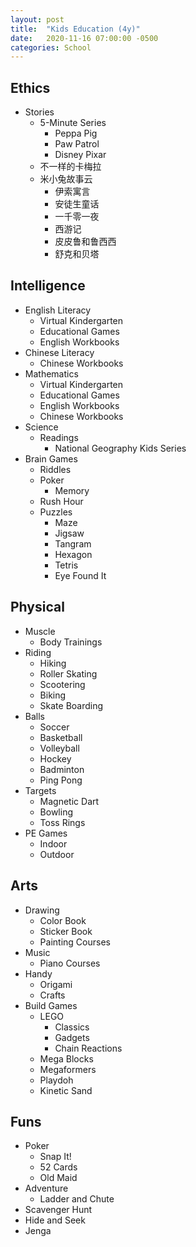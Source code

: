 ```yaml
---
layout: post
title:  "Kids Education (4y)"
date:   2020-11-16 07:00:00 -0500
categories: School
---
```


## Ethics <span style="color: blue"><i class="fab fa-readme"></i></span>

* Stories
  * 5-Minute Series
    * Peppa Pig <i class="far fa-thumbs-up"></i>
    * Paw Patrol <i class="far fa-thumbs-up"></i>
    * Disney Pixar
  * 不一样的卡梅拉 <i class="far fa-thumbs-up"></i>
  * 米小兔故事云
    * 伊索寓言
    * 安徒生童话
    * 一千零一夜
    * 西游记 <i class="far fa-thumbs-up"></i>
    * 皮皮鲁和鲁西西 <i class="fas fa-cart-arrow-down"></i>
    * 舒克和贝塔 <i class="fas fa-cart-arrow-down"></i>

## Intelligence

* English Literacy <span style="color: blue"><i class="fas fa-graduation-cap"></i></span>
  * Virtual Kindergarten <i class="far fa-thumbs-up"></i>
  * Educational Games <i class="far fa-thumbs-up"></i>
  * English Workbooks 
* Chinese Literacy <span style="color: blue"><i class="fas fa-graduation-cap"></i></span>
  * Chinese Workbooks
* Mathematics <span style="color: blue"><i class="fas fa-graduation-cap"></i></span>
  * Virtual Kindergarten <i class="far fa-thumbs-up"></i>
  * Educational Games <i class="far fa-thumbs-up"></i>
  * English Workbooks
  * Chinese Workbooks
* Science <span style="color: blue"><i class="fas fa-graduation-cap"></i></span>
  * Readings
    * National Geography Kids Series <i class="far fa-thumbs-up"></i>
* Brain Games <span style="color: blue"><i class="fas fa-gamepad"></i></span>
  * Riddles <i class="far fa-thumbs-up"></i>
  * Poker
    * Memory <i class="far fa-thumbs-up"></i>
  * Rush Hour <i class="far fa-thumbs-up"></i>
  * Puzzles
    * Maze <i class="far fa-thumbs-up"></i>
    * Jigsaw <i class="far fa-thumbs-up"></i>
    * Tangram <i class="far fa-thumbs-up"></i>
    * Hexagon
    * Tetris
    * Eye Found It

## Physical

* Muscle <span style="color: blue"><i class="fas fa-running"></i></span>
  * Body Trainings <i class="far fa-thumbs-up"></i>
* Riding <span style="color: blue"><i class="fas fa-running"></i></span>
  * Hiking <i class="far fa-thumbs-up"></i>
  * Roller Skating <i class="far fa-thumbs-up"></i>
  * Scootering <i class="far fa-thumbs-up"></i>
  * Biking <i class="far fa-thumbs-up"></i>
  * Skate Boarding <i class="fas fa-cart-arrow-down"></i>
* Balls <span style="color: blue"><i class="fas fa-running"></i></span>
  * Soccer <i class="far fa-thumbs-up"></i>
  * Basketball <i class="far fa-thumbs-up"></i>
  * Volleyball <i class="far fa-thumbs-up"></i>
  * Hockey <i class="far fa-thumbs-up"></i>
  * Badminton
  * Ping Pong
* Targets <span style="color: blue"><i class="fas fa-running"></i></span>
  * Magnetic Dart
  * Bowling
  * Toss Rings
* PE Games <span style="color: blue"><i class="fas fa-running"></i></span>
  * Indoor <i class="far fa-thumbs-up"></i>
  * Outdoor <i class="far fa-thumbs-up"></i>

## Arts

* Drawing <span style="color: blue"><i class="fas fa-hand-sparkles"></i></span>
  * Color Book
  * Sticker Book
  * Painting Courses
* Music <span style="color: blue"><i class="fas fa-hand-sparkles"></i></span>
  * Piano Courses
* Handy <span style="color: blue"><i class="fas fa-hand-sparkles"></i></span>
  * Origami <i class="far fa-thumbs-up"></i>
  * Crafts <i class="far fa-thumbs-up"></i>
* Build Games <span style="color: blue"><i class="fas fa-gamepad"></i></span>
  * LEGO
    * Classics <i class="far fa-thumbs-up"></i>
    * Gadgets <i class="far fa-thumbs-up"></i>
    * Chain Reactions <i class="fas fa-cart-arrow-down"></i>
  * Mega Blocks <i class="far fa-thumbs-up"></i>
  * Megaformers <i class="far fa-thumbs-up"></i>
  * Playdoh <i class="far fa-thumbs-up"></i>
  * Kinetic Sand <i class="far fa-thumbs-up"></i>

## Funs <span style="color: blue"><i class="fas fa-gamepad"></i></span>

* Poker
  * Snap It! <i class="far fa-thumbs-up"></i>
  * 52 Cards <i class="far fa-thumbs-up"></i>
  * Old Maid
* Adventure
  * Ladder and Chute
* Scavenger Hunt <i class="far fa-thumbs-up"></i>
* Hide and Seek <i class="far fa-thumbs-up"></i>
* Jenga
